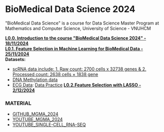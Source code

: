 # BioMedical Data Science 2024
"BioMedical Data Science" is a course for Data Science Master Program at Mathematics and Computer Science, University of Science - VNUHCM

[**L0.0. Introduction to the course "BioMedical Data Science 2024" - 18/11/2024**](https://github.com/luuloi/BioMedical_DataScience_2024/tree/main/Lecture_0) \
[**L0.1. Feature Selection in Machine Learning for BioMedical Data - 25/11/2024**](https://github.com/luuloi/BioMedical_DataScience_2024/tree/main/Lecture_0.1) \
**Datasets:**
- [scRNA data include: 1. Raw count: 2700 cells x 32738 genes & 2. Processed count: 2638 cells × 1838 gene](https://drive.google.com/drive/folders/1EuQehUysu9yb4ppVEyuk8RfO_VHGBGRF)
- [DNA Methylation data](https://github.com/luuloi/BioMedical_DataScience_2024/blob/main/Lecture_0/DNA_methylation.rar)
- [ECG Data](https://physionet.org/content/ptb-xl/1.0.1/): [Data Practice](https://drive.google.com/file/d/1TOXzRMsQYiMcGPICi1WJ6vppmQ5xamET/view?usp=sharing)
[**L0.2.Feature Selection with LASSO - 2/12/2024**](https://github.com/luuloi/BioMedical_DataScience_2024/blob/main/Lecture_0.2/Lecture02_LASSO.pdf)

### MATERIAL
- [GITHUB_MGMA_2024](https://github.com/UeenHuynh/MGMA_2024)
- [YOUTUBE_MGMA_2024](https://www.youtube.com/playlist?list=PLXtgXP89Tyn-cldf3rwqsCh5nR031OD-s)
- [YOUTUBE_SINGLE-CELL_RNA-SEQ](https://www.youtube.com/watch?v=pVyZvX8N5ww&list=PLXtgXP89Tyn_N5HAs-SWgbMKr_iOIhYrw&pp=iAQB)
